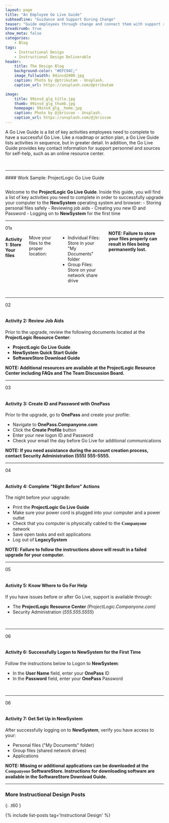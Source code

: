 ```yaml
---
layout: page
title: "An Employee Go Live Guide"
subheadline: "Guidance and Support During Change"
teaser: "Guide employees through change and connect them with support resources with a Go Live Guide."
breadcrumb: true
show_meta: false
categories:
    - Blog
tags:
    - Instructional Design
    - Instructional Design Deliverable
header:
    title: The Design Blog
    background-color: "#EFC94C;"
    image_fullwidth: 04insd2000.jpg
    caption: Photo by @ptrikutam - Unsplash.
    caption_url: https://unsplash.com/@ptrikutam

image:
    title: 99insd_glg_title.jpg
    thumb: 99insd_glg_thumb.jpg
    homepage: 99insd_glg__home.jpg
    caption: Photo by @jbriscoe - Unsplash.
    caption_url: https://unsplash.com/@jbriscoe
---
```

<!--more-->
A Go Live Guide is a list of key activities employees need to complete to have a successful Go Live. Like a roadmap or action plan, a Go Live Guide lists activities in sequence, but in greater detail. In addition, the Go Live Guide provides key contact information for support personnel and sources for self-help, such as an online resource center.

<br>
<hr>
#### Work Sample: ProjectLogic Go Live Guide
<br>

<p>
  <div class="show-for-small-only"><img src="{{ site.urlimg }}99insd_glg_header_sm.jpg" alt=""></div>
  <div class="show-for-medium-up"><img src="{{ site.urlimg }}99insd_glg_header_lg.jpg" alt=""></div>
</p>
<p></p>
Welcome to the <b>ProjectLogic Go Live Guide</b>. Inside this guide, you will find a list of key activities you need to complete in order to successfully upgrade your computer to the <b>NewSystem</b> operating system and browser:
- Storing personal files safely
- Reviewing job aids
- Creating you new ID and Password
- Logging on to <b>NewSystem</b> for the first time

<br>
<hr>
01x
<div class="row">
  <div class="small-4 medium-4 Columns t30">
    <div class="show-for-small-only"><img src="{{ site.urlimg }}99insd_glg_act01_widget.jpg" alt=""></div>
    <div class="show-for-medium-up"><img src="{{ site.urlimg }}99insd_glg_act01_thumb.jpg" alt=""></div>
  </div>
  <div class="small-8 medium-8 Columns t30">
    <h4>Activity 1: Store Your files</h4>
    <p>Move your files to the proper location:</p>
      <ul>
        <li>Individual Files: Store in your "My Documents" folder</li>
        <li>Group Files: Store on your network share drive</li>
      </ul>
    <b>NOTE: Failure to store your files properly can result in files being permanently lost.</b>
  </div>
</div>

<br>
<hr>
02
<p>
  <div class="show-for-small-only"><img src="{{ site.urlimg }}99insd_glg_act02_widget.jpg" alt=""></div>
  <div class="show-for-medium-up"><img src="{{ site.urlimg }}99insd_glg_act02_thumb.jpg" alt=""></div>
</p>

<h4>Activity 2: Review Job Aids</h4>
<p>Prior to the upgrade, review the following documents located at the <b>ProjectLogic Resource Center</b>:</p>
<ul>
  <li><b>ProjectLogic Go Live Guide</b></li>
  <li><b>NewSystem Quick Start Guide</b></li>
  <li><b>SoftwareStore Download Guide</b></li>
</ul>
<b>NOTE: Additional resources are available at the <b>ProjectLogic Resource Center</b> including FAQs and The Team Discussion Board.</b>

<br>
<hr>

03
<p>
  <div class="show-for-small-only"><img src="{{ site.urlimg }}99insd_glg_act03_widget.jpg" alt=""></div>
  <div class="show-for-medium-up"><img src="{{ site.urlimg }}99insd_glg_act03_thumb.jpg" alt=""></div>
</p>

<h4>Activity 3: Create ID and Password with OnePass</h4>
<p>Prior to the upgrade, go to <b>OnePass</b> and create your profile:</p>
<ul>
  <li>Navigate to <b>OnePass.Companyone.com</b></li>
  <li>Click the <b>Create Profile</b> button</li>
  <li>Enter your new logon ID and Password</li>
  <li>Check your email the day before Go Live for additional communications</li>
</ul>
<b>NOTE: If you need assistance during the account creation process, contact Security Administration (555) 555-5555.</b>

<br>
<hr>

04
<p>
  <div class="show-for-small-only"><img src="{{ site.urlimg }}99insd_glg_act04_widget.jpg" alt=""></div>
  <div class="show-for-medium-up"><img src="{{ site.urlimg }}99insd_glg_act04_thumb.jpg" alt=""></div>
</p>

<h4>Activity 4: Complete "Night Before" Actions</h4>
<p>The night before your upgrade:</p>
<ul>
  <li>Print the <b>ProjectLogic Go Live Guide</b></li>
  <li>Make sure your power cord is plugged into your computer and a power outlet</li>
  <li>Check that you computer is physically cabled to the <span style="font-family: Times; font-weight: bold">Companyone</span> network</li>
  <li>Save open tasks and exit applications</li>
  <li>Log out of <b>LegacySystem</b></li>
</ul>
<b>NOTE: Failure to follow the instructions above will result in a failed upgrade for your computer.</b>

<br>
<hr>

05
<p>
  <div class="show-for-small-only"><img src="{{ site.urlimg }}99insd_glg_act05_widget.jpg" alt=""></div>
  <div class="show-for-medium-up"><img src="{{ site.urlimg }}99insd_glg_act05_thumb.jpg" alt=""></div>
</p>

<h4>Activity 5: Know Where to Go For Help</h4>
<p>If you have issues before or after Go Live, support is available through:</p>
<ul>
  <li>The <b>ProjectLogic Resource Center</b> <i>(ProjectLogic.Companyone.com)</i></li>
  <li>Security Administration (<i>555.555.5555</i>)</li>
</ul>

<br>
<hr>

06
<p>
  <div class="show-for-small-only"><img src="{{ site.urlimg }}99insd_glg_act06_widget.jpg" alt=""></div>
  <div class="show-for-medium-up"><img src="{{ site.urlimg }}99insd_glg_act06_thumb.jpg" alt=""></div>
</p>

<h4>Activity 6: Successfully Logon to NewSystem for the First Time</h4>
<p>Follow the instructions below to Logon to <b>NewSystem</b>:</p>
<ul>
  <li>In the <b>User Name</b> field, enter your <b>OnePass</b> ID</li>
  <li>In the <b>Password</b> field, enter your <b>OnePass</b> Password</li>
</ul>

<br>
<hr>

06
<p>
  <div class="show-for-small-only"><img src="{{ site.urlimg }}99insd_glg_act07_widget.jpg" alt=""></div>
  <div class="show-for-medium-up"><img src="{{ site.urlimg }}99insd_glg_act07_thumb.jpg" alt=""></div>
</p>

<h4>Activity 7: Get Set Up in NewSystem</h4>
<p>After successfully logging on to <b>NewSystem</b>, verify you have access to your:</p>
<ul>
  <li>Personal files ("My Documents" folder)</li>
  <li>Group files (shared network drives)</li>
  <li>Applications</li>
</ul>
<b>NOTE: Missing or additional applications can be downloaded at the <span style="font-family: Times; font-weight: bold">Companyone</span> <b>SoftwareStore</b>. Instructions for downloading software are available in the <b>SoftwareStore Download Guide</b>.</b>

<br>
<hr>

### More Instructional Design Posts
{: .t60 }

{% include list-posts tag='Instructional Design' %}
